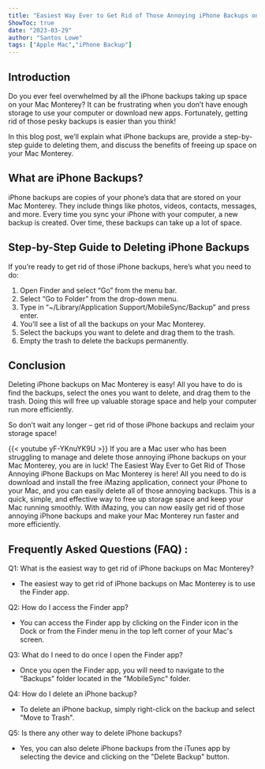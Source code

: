 ```yaml
---
title: "Easiest Way Ever to Get Rid of Those Annoying iPhone Backups on Mac Monterey!"
ShowToc: true 
date: "2023-03-29"
author: "Santos Lowe" 
tags: ["Apple Mac","iPhone Backup"]
---
```

## Introduction

Do you ever feel overwhelmed by all the iPhone backups taking up space on your Mac Monterey? It can be frustrating when you don’t have enough storage to use your computer or download new apps. Fortunately, getting rid of those pesky backups is easier than you think! 

In this blog post, we’ll explain what iPhone backups are, provide a step-by-step guide to deleting them, and discuss the benefits of freeing up space on your Mac Monterey. 

## What are iPhone Backups?

iPhone backups are copies of your phone’s data that are stored on your Mac Monterey. They include things like photos, videos, contacts, messages, and more. Every time you sync your iPhone with your computer, a new backup is created. Over time, these backups can take up a lot of space. 

## Step-by-Step Guide to Deleting iPhone Backups

If you’re ready to get rid of those iPhone backups, here’s what you need to do: 

1. Open Finder and select “Go” from the menu bar. 
2. Select “Go to Folder” from the drop-down menu. 
3. Type in “~/Library/Application Support/MobileSync/Backup” and press enter. 
4. You’ll see a list of all the backups on your Mac Monterey. 
5. Select the backups you want to delete and drag them to the trash. 
6. Empty the trash to delete the backups permanently. 

## Conclusion

Deleting iPhone backups on Mac Monterey is easy! All you have to do is find the backups, select the ones you want to delete, and drag them to the trash. Doing this will free up valuable storage space and help your computer run more efficiently. 

So don’t wait any longer – get rid of those iPhone backups and reclaim your storage space!

{{< youtube yF-YKnuYK9U >}} 
If you are a Mac user who has been struggling to manage and delete those annoying iPhone backups on your Mac Monterey, you are in luck! The Easiest Way Ever to Get Rid of Those Annoying iPhone Backups on Mac Monterey is here! All you need to do is download and install the free iMazing application, connect your iPhone to your Mac, and you can easily delete all of those annoying backups. This is a quick, simple, and effective way to free up storage space and keep your Mac running smoothly. With iMazing, you can now easily get rid of those annoying iPhone backups and make your Mac Monterey run faster and more efficiently.

## Frequently Asked Questions (FAQ) :
Q1: What is the easiest way to get rid of iPhone backups on Mac Monterey?
- The easiest way to get rid of iPhone backups on Mac Monterey is to use the Finder app.

Q2: How do I access the Finder app?
- You can access the Finder app by clicking on the Finder icon in the Dock or from the Finder menu in the top left corner of your Mac's screen.

Q3: What do I need to do once I open the Finder app?
- Once you open the Finder app, you will need to navigate to the "Backups" folder located in the "MobileSync" folder.

Q4: How do I delete an iPhone backup?
- To delete an iPhone backup, simply right-click on the backup and select "Move to Trash".

Q5: Is there any other way to delete iPhone backups?
- Yes, you can also delete iPhone backups from the iTunes app by selecting the device and clicking on the "Delete Backup" button.


